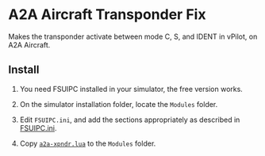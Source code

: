 # A2A Aircraft Transponder Fix

Makes the transponder activate between mode C, S, and IDENT in vPilot, on A2A Aircraft.

## Install

1. You need FSUIPC installed in your simulator, the free version works.

2. On the simulator installation folder, locate the `Modules` folder.

3. Edit `FSUIPC.ini`, and add the sections appropriately as described in [FSUIPC.ini](https://github.com/pedro2555/a2a-transponder-fix/blob/master/FSUIPC.ini).

4. Copy [`a2a-xpndr.lua`](https://github.com/pedro2555/a2a-transponder-fix/blob/master/a2a-xpndr) to the `Modules` folder.
